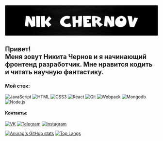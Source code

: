 ![Header](https://github.com/BeerBear0/BeerBear0/blob/master/assets/ImageFromGit.jpg)

## Привет!</br> Меня зовут Никита Чернов и я начинающий фронтенд разработчик. Мне нравится кодить и читать научную фантастику. 


### Мой стек:

![JavaScript](https://img.shields.io/badge/JavaScript-F4F1F1?style=flat&logo=JavaScript)
![HTML](https://img.shields.io/badge/HTML-F4F1F1?style=flat&logo=HTML5)
![CSS3](https://img.shields.io/badge/CSS3-F4F1F1?style=flat&logo=CSS3)
![React](https://img.shields.io/badge/React-F4F1F1?style=flat&logo=React)
![Git](https://img.shields.io/badge/Git-F4F1F1?style=flat&logo=Git)
![Webpack](https://img.shields.io/badge/Webpack-F4F1F1?style=flat&logo=Webpack)
![Mongodb](https://img.shields.io/badge/Mongodb-F4F1F1?style=flat&logo=Mongodb)
![Node.js](https://img.shields.io/badge/Node.js-F4F1F1?style=flat&logo=Node.js)

#### Контакты: 

[![VK](https://img.shields.io/badge/VK-F4F1F1?style=flat&logo=VK)](https://vk.com/im?peers=36056993_c64_253561357)
[![Telegram](https://img.shields.io/badge/Telegram-F4F1F1?style=flat&logo=Telegram)](https://t.me/Beer_Bear)
[![Instagram](https://img.shields.io/badge/Instagram-F4F1F1?style=flat&logo=Instagram)](https://www.instagram.com/n1kko_00)


[![Anurag's GitHub stats](https://github-readme-stats.vercel.app/api?username=BeerBear0&show_icons=true)](https://github.com/anuraghazra/github-readme-stats) [![Top Langs](https://github-readme-stats.vercel.app/api/top-langs/?username=BeerBear0&layout=compact)](https://github.com/anuraghazra/github-readme-stats)
